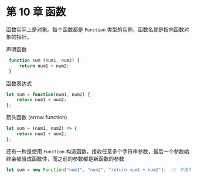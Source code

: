 # 第 10 章 函数

函数实际上是对象。每个函数都是 `Function` 类型的实例，函数名就是指向函数对象的指针。

声明函数

```js
 function sum (num1, num2) {
     return num1 + num2;
 }
```

函数表达式

```js
let sum = function(num1, num2) {
    return num1 + num2;
};
```

箭头函数 (arrow function)

```js
let sum = (num1, num2) => {
    return num1 + num2;
};
```

还有一种是使用 `Function` 构造函数。接收任意多个字符串参数，最后一个参数始终会被当成函数体，而之前的参数都是新函数的参数

```js
let sum = new Function("num1", "num2", "return num1 + num2");  // 不推荐
```

